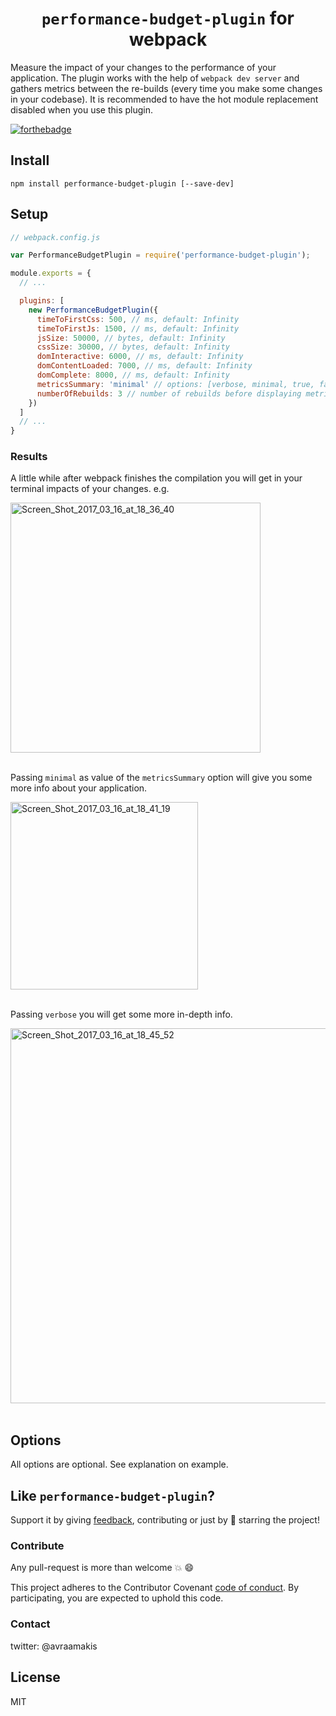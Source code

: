 <div align="center">
  <h1><code>performance-budget-plugin</code> for webpack</h1>
</div>

Measure the impact of your changes to the performance of your application.
The plugin works with the help of `webpack dev server` and gathers metrics between
the re-builds (every time you make some changes in your codebase). It is recommended to have
the hot module replacement disabled when you use this plugin.

[![forthebadge](http://forthebadge.com/images/badges/built-with-love.svg)](http://forthebadge.com)


## Install

`npm install performance-budget-plugin [--save-dev]`

## Setup

```js
// webpack.config.js

var PerformanceBudgetPlugin = require('performance-budget-plugin');

module.exports = {
  // ...

  plugins: [
    new PerformanceBudgetPlugin({
      timeToFirstCss: 500, // ms, default: Infinity
      timeToFirstJs: 1500, // ms, default: Infinity
      jsSize: 50000, // bytes, default: Infinity
      cssSize: 30000, // bytes, default: Infinity
      domInteractive: 6000, // ms, default: Infinity
      domContentLoaded: 7000, // ms, default: Infinity
      domComplete: 8000, // ms, default: Infinity
      metricsSummary: 'minimal' // options: [verbose, minimal, true, false], default: false,
      numberOfRebuilds: 3 // number of rebuilds before displaying metrics, default 2
    })
  ]
  // ...
}

```

### Results

A little while after webpack finishes the compilation you will get in your terminal impacts of your changes. e.g.

<a href="https://ibb.co/jqrRrF"><img src="https://image.ibb.co/gsOHyv/Screen_Shot_2017_03_16_at_18_36_40.png" alt="Screen_Shot_2017_03_16_at_18_36_40" border="0" width="400"></a><br /><br />


Passing `minimal` as value of the `metricsSummary` option will give you some more info about your application.

<a href="https://ibb.co/jVgnyv"><img src="https://image.ibb.co/hvMWQa/Screen_Shot_2017_03_16_at_18_41_19.png" alt="Screen_Shot_2017_03_16_at_18_41_19" border="0" width="300"></a><br /><br />

Passing `verbose` you will get some more in-depth info.

<a href="https://ibb.co/gNQfJv"><img src="https://image.ibb.co/jCArQa/Screen_Shot_2017_03_16_at_18_45_52.png" alt="Screen_Shot_2017_03_16_at_18_45_52" border="0" width="600"></a><br /><br />

## Options

All options are optional. See explanation on example.


## Like `performance-budget-plugin`?

Support it by giving [feedback](https://github.com/AvraamMavridis/performance-budget-plugin/issues), contributing or just by 🌟 starring the project!

### Contribute

Any pull-request is more than welcome :boom: :smile:

This project adheres to the Contributor Covenant [code of conduct](http://contributor-covenant.org/). By participating, you are expected to uphold this code.


### Contact

twitter: @avraamakis


## License

MIT
